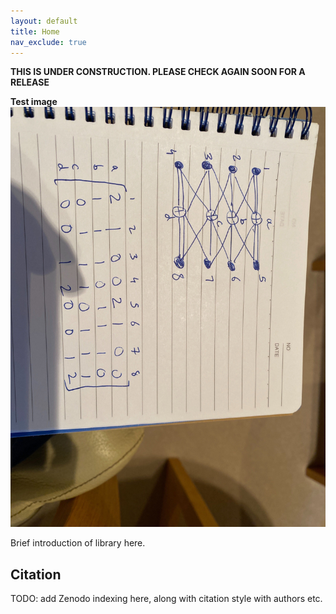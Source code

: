```yaml
---
layout: default
title: Home
nav_exclude: true
---
```


**THIS IS UNDER CONSTRUCTION. PLEASE CHECK AGAIN SOON FOR A RELEASE**

**Test image**
![Test image](figures/sample_figure_testing.jpg)

Brief introduction of library here.

## Citation
TODO: add Zenodo indexing here, along with citation style with authors etc.
